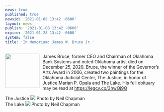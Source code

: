 ```yaml
---
news: true
published: true
newsid: '2021-01-08 13:42 -0600'
layout: news
publish: '2021-01-08 13:42 -0600'
expire: '2021-01-28 13:42 -0600'
system: false
title: 'In Memoriam: James W. Bruce Jr.'
---
```

<img style="width: 110px; float: left; margin: 0 10px 10px 0;" src="http://www.oscn.net/images/news/james-bruce-oklahoma-city-ok-obituary.jpg" /> James Bruce, former CEO and Chairman of Oklahoma Bank Systems and noted Oklahoma artist died on December 25, 2020.  Bruce, the winner of the Governor’s Arts Award in 2006, created two paintings for the Oklahoma Judicial Center, The Justice, in honor of Justice Marian P. Opala and The Lake.  His full obituary may be read at https://legcy.co/3hwQj9Q

<style>
  .artwork {
  		clear: both;
  }
  .artwork {
    	
  }
</style>
<div class="artwork">
  <span class="title">The Justice</span>
	<img style="" src="http://www.oscn.net/images/news/the-justice.jpg"/>
  <span>Photo by Neil Chapman</span>
</div>

<div class="artwork">
 <span class="title">The Lake</span>  
	<img style="" src="http://www.oscn.net/images/news/the-lake.jpg" />
  <span>Photo by Neil Chapman</span>
</div>
